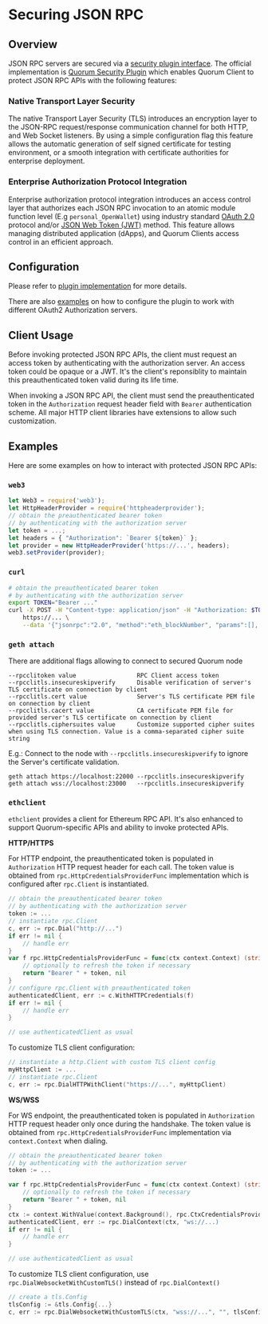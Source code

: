 # Securing JSON RPC

## Overview

JSON RPC servers are secured via a [security plugin interface](../../PluggableArchitecture/Plugins/security/interface).
The official implementation is [Quorum Security Plugin](https://github.com/jpmorganchase/quorum-security-plugin-enterprise) which
enables Quorum Client to protect JSON RPC APIs with the following features:

### Native Transport Layer Security
 
The native Transport Layer Security (TLS) introduces an encryption layer
to the JSON-RPC request/response communication channel for both HTTP,
and Web Socket listeners. By using a simple configuration flag this
feature allows the automatic generation of self signed certificate for
testing environment, or a smooth integration with certificate
authorities for enterprise deployment.
 
### Enterprise Authorization Protocol Integration
 
Enterprise authorization protocol integration introduces an access
control layer that authorizes each JSON RPC invocation to an atomic
module function level (E.g `personal_OpenWallet`) using industry 
standard [OAuth 2.0](https://tools.ietf.org/html/rfc6749) 
protocol and/or [JSON Web Token (JWT)](https://tools.ietf.org/html/rfc7519) method. 
This feature allows managing distributed application (dApps),
and Quorum Clients access control in an efficient approach.

## Configuration

Please refer to [plugin implementation](../../PluggableArchitecture/Plugins/security/implementation) for more details.

There are also [examples](https://github.com/jpmorganchase/quorum-security-plugin-enterprise/tree/master/examples) on 
how to configure the plugin to work with different OAuth2 Authorization servers.

## Client Usage

Before invoking protected JSON RPC APIs, the client must request an access token by authenticating with the
authorization server. An access token could be opaque or a JWT. It's the client's reponsiblity to maintain
this preauthenticated token valid during its life time.

When invoking a JSON RPC API, the client must send the preauthenticated token in the `Authorization` request header field
with `Bearer` authentication scheme. All major HTTP client libraries have extensions to allow such customization. 

## Examples

Here are some examples on how to interact with protected JSON RPC APIs: 

### `web3`

```js
let Web3 = require('web3');
let HttpHeaderProvider = require('httpheaderprovider');
// obtain the preauthenticated bearer token 
// by authenticating with the authorization server
let token = ...;
let headers = { "Authorization": `Bearer ${token}` };
let provider = new HttpHeaderProvider('https://...', headers);
web3.setProvider(provider);
```

### `curl`

```bash
# obtain the preauthenticated bearer token 
# by authenticating with the authorization server
export TOKEN="Bearer ..."
curl -X POST -H "Content-type: application/json" -H "Authorization: $TOKEN" \
    https://... \
    --data '{"jsonrpc":"2.0", "method":"eth_blockNumber", "params":[], "id":1}'
```

### `geth attach`

There are additional flags allowing to connect to secured Quorum node

```text
--rpcclitoken value                 RPC Client access token
--rpcclitls.insecureskipverify      Disable verification of server's TLS certificate on connection by client
--rpcclitls.cert value              Server's TLS certificate PEM file on connection by client
--rpcclitls.cacert value            CA certificate PEM file for provided server's TLS certificate on connection by client
--rpcclitls.ciphersuites value      Customize supported cipher suites when using TLS connection. Value is a comma-separated cipher suite string
```

E.g.: Connect to the node with `--rpcclitls.insecureskipverify` to ignore the Server's certificate validation.
```shell
geth attach https://localhost:22000 --rpcclitls.insecureskipverify    
geth attach wss://localhost:23000   --rpcclitls.insecureskipverify    
```

### `ethclient`

`ethclient` provides a client for Ethereum RPC API. It's also enhanced to support Quorum-specific APIs and
ability to invoke protected APIs.

**HTTP/HTTPS**

For HTTP endpoint, the preauthenticated token is populated in `Authorization` HTTP request header for each call.
The token value is obtained from `rpc.HttpCredentialsProviderFunc` implementation which is configured after
`rpc.Client` is instantiated.

```go
// obtain the preauthenticated bearer token 
// by authenticating with the authorization server
token := ...
// instantiate rpc.Client
c, err := rpc.Dial("http://...")
if err != nil {
    // handle err
}
var f rpc.HttpCredentialsProviderFunc = func(ctx context.Context) (string, error) {
    // optionally to refresh the token if necessary
    return "Bearer " + token, nil
}
// configure rpc.Client with preauthenticated token
authenticatedClient, err := c.WithHTTPCredentials(f)
if err != nil {
    // handle err
}

// use authenticatedClient as usual
```

To customize TLS client configuration:
```go
// instantiate a http.Client with custom TLS client config
myHttpClient := ... 
// instantiate rpc.Client
c, err := rpc.DialHTTPWithClient("https://...", myHttpClient)
```

**WS/WSS**

For WS endpoint, the preauthenticated token is populated in `Authorization` HTTP request header only once 
during the handshake. The token value is obtained from `rpc.HttpCredentialsProviderFunc` implementation via 
`context.Context` when dialing.

```go
// obtain the preauthenticated bearer token 
// by authenticating with the authorization server
token := ...

var f rpc.HttpCredentialsProviderFunc = func(ctx context.Context) (string, error) {
    // optionally to refresh the token if necessary
    return "Bearer " + token, nil
}
ctx := context.WithValue(context.Background(), rpc.CtxCredentialsProvider, f)
authenticatedClient, err := rpc.DialContext(ctx, "ws://...)
if err != nil {
    // handle err
}

// use authenticatedClient as usual
```

To customize TLS client configuration, use `rpc.DialWebsocketWithCustomTLS()` instead of `rpc.DialContext()`
```go
// create a tls.Config
tlsConfig := &tls.Config{...}
c, err := rpc.DialWebsocketWithCustomTLS(ctx, "wss://...", "", tlsConfig)
```